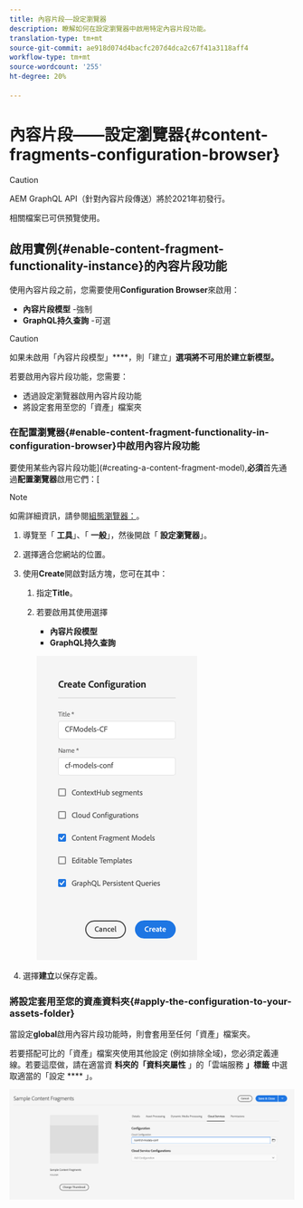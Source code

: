 ```yaml
---
title: 內容片段——設定瀏覽器
description: 瞭解如何在設定瀏覽器中啟用特定內容片段功能。
translation-type: tm+mt
source-git-commit: ae918d074d4bacfc207d4dca2c67f41a3118aff4
workflow-type: tm+mt
source-wordcount: '255'
ht-degree: 20%

---
```



# 內容片段——設定瀏覽器{#content-fragments-configuration-browser}

>[!CAUTION]
>
>AEM GraphQL API（針對內容片段傳送）將於2021年初發行。
>
>相關檔案已可供預覽使用。

## 啟用實例{#enable-content-fragment-functionality-instance}的內容片段功能

使用內容片段之前，您需要使用&#x200B;**Configuration Browser**&#x200B;來啟用：

* **內容片段模型** -強制
* **GraphQL持久查詢** -可選

>[!CAUTION]
>
>如果未啟用「內容片段模型」****，則「建立」**選項將不可用於建立新模型。**

若要啟用內容片段功能，您需要：

* 透過設定瀏覽器啟用內容片段功能
* 將設定套用至您的「資產」檔案夾

### 在配置瀏覽器{#enable-content-fragment-functionality-in-configuration-browser}中啟用內容片段功能

要使用某些內容片段功能](#creating-a-content-fragment-model),**必須**&#x200B;首先通過&#x200B;**配置瀏覽器**&#x200B;啟用它們：[

>[!NOTE]
>
>如需詳細資訊，請參閱[組態瀏覽器：](/help/implementing/developing/introduction/configurations.md#using-configuration-browser)。

1. 導覽至「 **工具**」、「 **一般**」，然後開啟「 **設定瀏覽器**」。
2. 選擇適合您網站的位置。
3. 使用&#x200B;**Create**&#x200B;開啟對話方塊，您可在其中：

   1. 指定&#x200B;**Title**。
   2. 若要啟用其使用選擇
      * **內容片段模型**
      * **GraphQL持久查詢**

      ![定義配置](assets/cfm-conf-01.png)


4. 選擇&#x200B;**建立**&#x200B;以保存定義。

### 將設定套用至您的資產資料夾{#apply-the-configuration-to-your-assets-folder}

當設定&#x200B;**global**&#x200B;啟用內容片段功能時，則會套用至任何「資產」檔案夾。

若要搭配可比的「資產」檔案夾使用其他設定 (例如排除全域)，您必須定義連線。若要這麼做，請在適當資 **料夾的「資料夾屬性** 」的「雲端服務 **」標籤** 中選取適當的「設定 **** 」。

![套用設定](assets/cfm-conf-02.png)